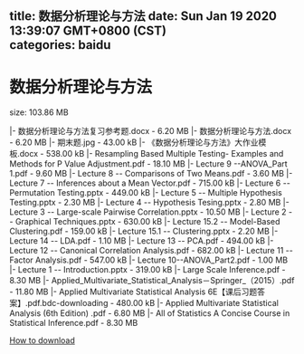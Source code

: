 
title: 数据分析理论与方法
date: Sun Jan 19 2020 13:39:07 GMT+0800 (CST)    
categories: baidu
---

# 数据分析理论与方法
size: 103.86 MB
 
 
|- 数据分析理论与方法复习参考题.docx - 6.20 MB
|- 数据分析理论与方法.docx - 6.20 MB
|- 期末题.jpg - 43.00 kB
|- 《数据分析理论与方法》大作业模板.docx - 538.00 kB
|- Resampling Based Multiple Testing- Examples and Methods for P Value Adjustment.pdf - 18.10 MB
|- Lecture 9 --ANOVA_Part 1.pdf - 9.60 MB
|- Lecture 8 -- Comparisons of Two Means.pdf - 3.60 MB
|- Lecture 7 -- Inferences about a Mean Vector.pdf - 715.00 kB
|- Lecture 6 -- Permutation Testing.pptx - 449.00 kB
|- Lecture 5 -- Multiple Hypothesis Testing.pptx - 2.30 MB
|- Lecture 4 -- Hypothesis Tesing.pptx - 2.80 MB
|- Lecture 3 -- Large-scale Pairwise Correlation.pptx - 10.50 MB
|- Lecture 2 -- Graphical Techniques.pptx - 630.00 kB
|- Lecture 15.2 -- Model-Based Clustering.pdf - 159.00 kB
|- Lecture 15.1 -- Clustering.pptx - 2.20 MB
|- Lecture 14 -- LDA.pdf - 1.10 MB
|- Lecture 13 -- PCA.pdf - 494.00 kB
|- Lecture 12 -- Canonical Correlation Analysis.pdf - 682.00 kB
|- Lecture 11 -- Factor Analysis.pdf - 547.00 kB
|- Lecture 10--ANOVA_Part2.pdf - 1.00 MB
|- Lecture 1 -- Introduction.pptx - 319.00 kB
|- Large Scale Inference.pdf - 8.30 MB
|- Applied_Multivariate_Statistical_Analysis－Springer_（2015）.pdf - 11.80 MB
|- Applied Multivariate Statistical Analysis 6E【课后习题答案】.pdf.bdc-downloading - 480.00 kB
|- Applied Multivariate Statistical Analysis (6th Edition) .pdf - 6.80 MB
|- All of Statistics A Concise Course in Statistical Inference.pdf - 8.30 MB

[How to download](https://bpcam.bemobtrk.com/go/2ceec3aa-1ca2-46d6-b9ff-aaa5c184517c?jno=4882)
